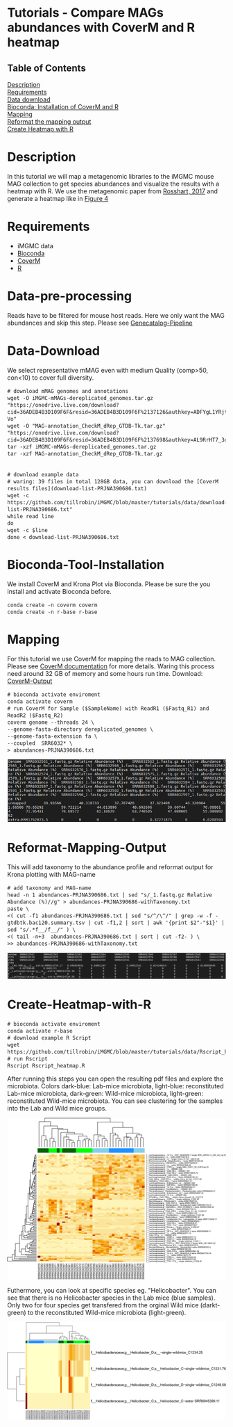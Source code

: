 # Tutorials - Compare MAGs abundances with CoverM and R heatmap

## Table of Contents

[Description](#Description)  
[Requirements](#Requirements)  
[Data download](#Data-pre-processing)  
[Bioconda: Installation of CoverM and R](#Bioconda-Tool-Installation)  
[Mapping](#Mapping)  
[Reformat the mapping output](#Reformat-Mapping-Output)  
[Create Heatmap with R](#Create-Heatmap-with-R)  

# Description

In this tutorial we will map a metagenomic libraries to the iMGMC mouse MAG collection to get species abundances and visualize the results with a heatmap with R. We use the metagenomic paper from [Rosshart, 2017](https://doi.org/10.1016/j.cell.2017.09.016) and generate a heatmap like in [Figure 4](https://www.cell.com/fulltext/S0092-8674(17)31065-6#figures)

# Requirements
* iMGMC data
* [Bioconda](https://bioconda.github.io/)
* [CoverM](https://github.com/wwood/CoverM)
* [R](https://cran.r-project.org/)


# Data-pre-processing

Reads have to be filtered for mouse host reads. Here we only want the MAG abundances and skip this step. Please see [Genecatalog-Pipeline](https://github.com/tillrobin/iMGMC/blob/master/genecatalog-pipeline.md#Data-pre-processing)

# Data-Download

We select representative mMAG even with medium Quality (comp>50, con<10) to cover full diversity.


	# download mMAG genomes and annotations
	wget -O iMGMC-mMAGs-dereplicated_genomes.tar.gz "https://onedrive.live.com/download?cid=36ADEB4B3D109F6F&resid=36ADEB4B3D109F6F%2137126&authkey=ADFYgL1YRjtb-Vo"
	wget -O "MAG-annotation_CheckM_dRep_GTDB-Tk.tar.gz" "https://onedrive.live.com/download?cid=36ADEB4B3D109F6F&resid=36ADEB4B3D109F6F%2137698&authkey=AL9RrHT7_3oj2vI"
	tar -xzf iMGMC-mMAGs-dereplicated_genomes.tar.gz
	tar -xzf MAG-annotation_CheckM_dRep_GTDB-Tk.tar.gz
	
	
	# download example data
	# waring: 39 files in total 128GB data, you can download the [CoverM results files](download-list-PRJNA390686.txt)
	wget -c https://github.com/tillrobin/iMGMC/blob/master/tutorials/data/download-list-PRJNA390686.txt"
	while read line
	do
	wget -c $line
	done < download-list-PRJNA390686.txt
	

# Bioconda-Tool-Installation

We install CoverM and Krona Plot via Bioconda. Please be sure the you install and activate Bioconda before.


	conda create -n coverm coverm
	conda create -n r-base r-base
	

# Mapping

For this tutorial we use CoverM for mapping the reads to MAG collection.  Please see [CoverM documentation](https://github.com/wwood/CoverM) for more details. Waring this process need around 32 GB of memory and some hours run time. Download: [CoverM-Output](https://github.com/tillrobin/iMGMC/blob/master/tutorials/data/Rscript_heatmap.R)

    # bioconda activate enviroment
	conda activate coverm
	# run CoverM for Sample ($SampleName) with ReadR1 ($Fastq_R1) and ReadR2 ($Fastq_R2)
    coverm genome --threads 24 \
	--genome-fasta-directory dereplicated_genomes \
	--genome-fasta-extension fa \
	--coupled  SRR6032* \
	> abundances-PRJNA390686.txt

![CoverM-Plot-PRJNA390686](/tutorials/images/coverm-PRJNA390686.png)

# Reformat-Mapping-Output

This will add taxonomy to the abundance profile and reformat output for Krona plotting with MAG-name

	# add taxonomy and MAG-name
	head -n 1 abundances-PRJNA390686.txt | sed "s/_1.fastq.gz Relative Abundance (%)//g" > abundances-PRJNA390686-withTaxonomy.txt
	paste \
	<( cut -f1 abundances-PRJNA390686.txt | sed "s/^/\^/" | grep -w -f - gtdbtk.bac120.summary.tsv | cut -f1,2 | sort | awk '{print $2"-"$1}' | sed "s/.*f__/f__/" ) \
	<( tail -n+3  abundances-PRJNA390686.txt | sort | cut -f2- ) \
	>> abundances-PRJNA390686-withTaxonomy.txt

![CoverM-Plot-PRJNA390686](/tutorials/images/coverm-PRJNA390686-reformat.png)

# Create-Heatmap-with-R

    # bioconda activate enviroment
	conda activate r-base
	# download example R Script
	wget https://github.com/tillrobin/iMGMC/blob/master/tutorials/data/Rscript_heatmap.R
	# run Rscript
	Rscript Rscript_heatmap.R

After running this steps you can open the resulting pdf files and explore the microbiota. Colors dark-blue: Lab-mice microbiota, light-blue: reconstituted Lab-mice microbiota, dark-green: Wild-mice microbiota, light-green: reconstituted Wild-mice microbiota. You can see clustering for the samples into the Lab and Wild mice groups.

![heatmap-mean](/tutorials/images/headmap_abundances_mean.png)

Futhermore, you can look at specific species eg. "Helicobacter". You can see that there is no Helicobacter species in the Lab mice (blue samples). Only two for four species get transfered from the orginal Wild mice (darkt-green) to the reconstituted Wild-mice microbiota (light-green).

![heatmap-mean](/tutorials/images/headmap_abundances_helicobacter.png)
